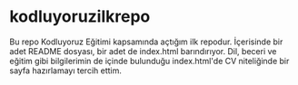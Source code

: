 # kodluyoruzilkrepo
Bu repo Kodluyoruz Eğitimi kapsamında açtığım ilk repodur. İçerisinde bir adet README dosyası, bir adet de index.html barındırıyor. Dil, beceri ve eğitim gibi bilgilerimin de içinde bulunduğu index.html'de CV niteliğinde bir sayfa hazırlamayı tercih ettim.
